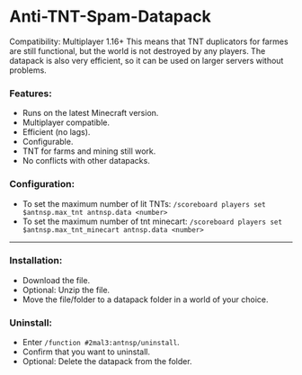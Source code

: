 # Anti-TNT-Spam-Datapack
Compatibility: Multiplayer 1.16+
This means that TNT duplicators for farmes are still functional, but the world is not destroyed by any players. The datapack is also very efficient, so it can be used on larger servers without problems.

### Features:
- Runs on the latest Minecraft version.
- Multiplayer compatible.
- Efficient (no lags).
- Configurable.
- TNT for farms and mining still work.
- No conflicts with other datapacks.

### Configuration:
- To set the maximum number of lit TNTs: `/scoreboard players set $antnsp.max_tnt antnsp.data <number>`
- To set the maximum number of tnt minecart: `/scoreboard players set $antnsp.max_tnt_minecart antnsp.data <number>`


***

### Installation:
  - Download the file.
  - Optional: Unzip the file.
  - Move the file/folder to a datapack folder in a world of your choice.


### Uninstall:
  - Enter `/function #2mal3:antnsp/uninstall`.
  - Confirm that you want to uninstall.
  - Optional: Delete the datapack from the folder.
